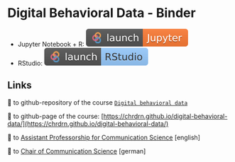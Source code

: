 # Digital Behavioral Data - Binder
- Jupyter Notebook + R: [![Binder](img/badge-binder_jupyter.svg)](https://mybinder.org/v2/gh/chrdrn/digital-behavioral-data-binder/HEAD)
- RStudio: [![Binder](img/badge-binder-rstudio.svg)](https://mybinder.org/v2/gh/chrdrn/digital-behavioral-data-binder/HEAD?urlpath=rstudio)


## Links
🔗 to github-repository of the course [`Digital behavioral data`](https://github.com/chrdrn/digital-behavioral-data)

🔗 to github-page of the course: [https://chrdrn.github.io/digital-behavioral-data/](https://chrdrn.github.io/digital-behavioral-data/)

🔗 to [Assistant Professorship for Communication Science](https://www.communicationscience.rw.fau.de/) [english]

🔗 to [Chair of Communication Science](https://www.kowi.rw.fau.de/) [german]



